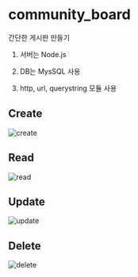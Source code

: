 # community_board
간단한 게시판 만들기

1. 서버는 Node.js

2. DB는 MysSQL 사용

3. http, url, querystring 모듈 사용

## Create
![create](https://github.com/Literacy-Masters/community_board/assets/50646019/7df2c75b-1e75-4f62-92a3-f0863823e4c9)

## Read
![read](https://github.com/Literacy-Masters/community_board/assets/50646019/dd5adcf8-f613-48cc-8663-c7c106ffa6a6)

## Update
![update](https://github.com/Literacy-Masters/community_board/assets/50646019/6a366f51-d71c-4cf7-8be6-e47af3109371)

## Delete
![delete](https://github.com/Literacy-Masters/community_board/assets/50646019/67b0f48f-b3d7-4ca9-b483-d32ff578e273)

